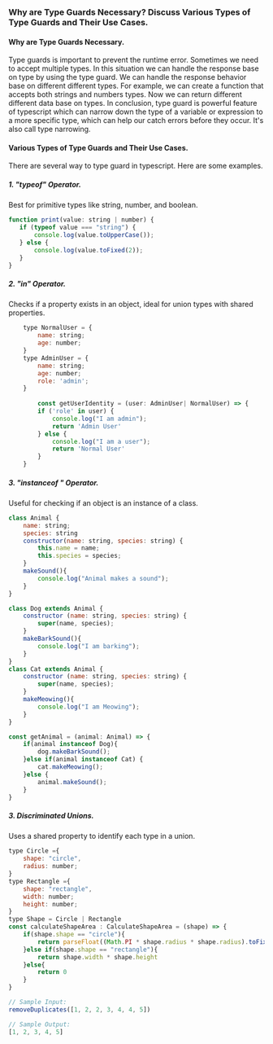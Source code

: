 ### Why are Type Guards Necessary? Discuss Various Types of Type Guards and Their Use Cases.

#### Why are Type Guards Necessary.


Type guards is important to prevent the runtime error. Sometimes we need to accept multiple types. In this situation we can handle the response base on type by using the type guard. We can handle the response behavior base on different different types. For example, we can create a function that accepts both strings and numbers types. Now we can return different different data base on types. In conclusion, type guard is powerful feature of typescript which can narrow down the type of a variable or expression to a more specific type, which can help our catch errors before they occur. It's also call type narrowing.

####  Various Types of Type Guards and Their Use Cases.

There are several way to type guard in typescript. Here are some examples.

##### 1. "typeof" Operator.

 Best for primitive types like string, number, and boolean.

 ``` javascript
 function print(value: string | number) {
    if (typeof value === "string") {
        console.log(value.toUpperCase());
    } else {
        console.log(value.toFixed(2));
    }
}
 ```
##### 2. "in" Operator.

Checks if a property exists in an object, ideal for union types with shared properties.

```javascript
    type NormalUser = {
        name: string;
        age: number;
    }
    type AdminUser = {
        name: string;
        age: number;
        role: 'admin';
    }
    
        const getUserIdentity = (user: AdminUser| NormalUser) => {
        if ('role' in user) {
            console.log("I am admin");
            return 'Admin User'
        } else {
            console.log("I am a user");
            return 'Normal User'
        }
    }
```

##### 3. "instanceof " Operator.

Useful for checking if an object is an instance of a class.

```javascript
class Animal {
    name: string;
    species: string
    constructor(name: string, species: string) {
        this.name = name;
        this.species = species;
    }
    makeSound(){
        console.log("Animal makes a sound");
    }
}

class Dog extends Animal {
    constructor (name: string, species: string) {
        super(name, species);
    }
    makeBarkSound(){
        console.log("I am barking");
    }
}
class Cat extends Animal {
    constructor (name: string, species: string) {
        super(name, species);
    }
    makeMeowing(){
        console.log("I am Meowing");
    }
}

const getAnimal = (animal: Animal) => {
    if(animal instanceof Dog){
        dog.makeBarkSound();
    }else if(animal instanceof Cat) {
        cat.makeMeowing();
    }else {
        animal.makeSound();
    }
}
```
##### 3. Discriminated Unions.

Uses a shared property to identify each type in a union.

```javascript
type Circle ={
    shape: "circle",
    radius: number;
}
type Rectangle ={
    shape: "rectangle",
    width: number;
    height: number;
}
type Shape = Circle | Rectangle
const calculateShapeArea : CalculateShapeArea = (shape) => {
    if(shape.shape == "circle"){
        return parseFloat((Math.PI * shape.radius * shape.radius).toFixed(2));
    }else if(shape.shape == "rectangle"){
        return shape.width * shape.height
    }else{
        return 0
    }
}
```
















```javascript
// Sample Input:
removeDuplicates([1, 2, 2, 3, 4, 4, 5])

// Sample Output:
[1, 2, 3, 4, 5]

```